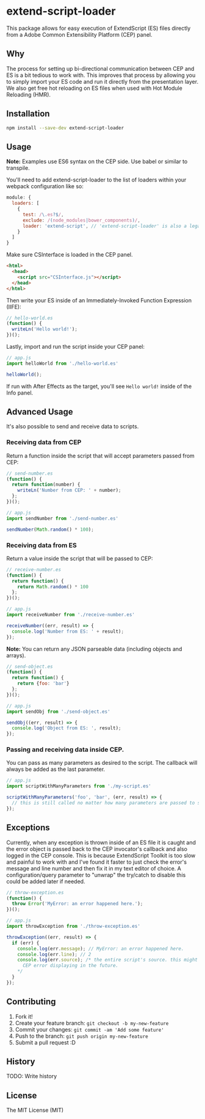 # extend-script-loader

This package allows for easy execution of ExtendScript (ES) files directly from a Adobe Common Extensibility Platform (CEP) panel.

## Why

The process for setting up bi-directional communication between CEP and ES is a bit tedious to work with. This improves that process by allowing you to simply import your ES code and run it directly from the presentation layer. We also get free hot reloading on ES files when used with Hot Module Reloading (HMR).

## Installation

```bash
npm install --save-dev extend-script-loader
```

## Usage

__Note:__ Examples use ES6 syntax on the CEP side. Use babel or similar to transpile.

You'll need to add extend-script-loader to the list of loaders within your webpack configuration like so:

```javascript
module: {
  loaders: [
    {
      test: /\.es?$/,
      exclude: /(node_modules|bower_components)/,
      loader: 'extend-script', // 'extend-script-loader' is also a legal name to reference
    }
  ]
}
```

Make sure CSInterface is loaded in the CEP panel.

```html
<html>
  <head>
    <script src="CSInterface.js"></script>
  </head>
</html>
```

Then write your ES inside of an Immediately-Invoked Function Expression (IIFE):

```javascript
// hello-world.es
(function() {
  writeLn('Hello world!');
})();
```

Lastly, import and run the script inside your CEP panel:

```javascript
// app.js
import helloWorld from './hello-world.es'

helloWorld();
```

If run with After Effects as the target, you'll see ````Hello world!```` inside of the Info panel.


## Advanced Usage

It's also possible to send and receive data to scripts.

### Receiving data from CEP

Return a function inside the script that will accept parameters passed from CEP:

```javascript
// send-number.es
(function() {
  return function(number) {
    writeLn('Number from CEP: ' + number);
  };
})();
```

```javascript
// app.js
import sendNumber from './send-number.es'

sendNumber(Math.random() * 100);
```

### Receiving data from ES

Return a value inside the script that will be passed to CEP:

```javascript
// receive-number.es
(function() {
  return function() {
    return Math.random() * 100
  };
})();
```

```javascript
// app.js
import receiveNumber from './receive-number.es'

receiveNumber((err, result) => {
  console.log('Number from ES: ' + result);
});
```

__Note:__ You can return any JSON parseable data (including objects and arrays).

```javascript
// send-object.es
(function() {
  return function() {
    return {foo: 'bar'}
  };
})();
```

```javascript
// app.js
import sendObj from './send-object.es'

sendObj((err, result) => {
  console.log('Object from ES: ', result);
});
```

### Passing and receiving data inside CEP.

You can pass as many parameters as desired to the script. The callback will always be added as the last parameter.

```javascript
// app.js
import scriptWithManyParameters from './my-script.es'

scriptWithManyParameters('foo', 'bar', (err, result) => {
  // this is still called no matter how many parameters are passed to scriptWithManyParameters
});
```

## Exceptions

Currently, when any exception is thrown inside of an ES file it is caught and the error object is passed back to the CEP invocator's callback and also logged in the CEP console. This is because ExtendScript Toolkit is too slow and painful to work with and I've found it faster to just check the error's message and line number and then fix it in my text editor of choice. A configuration/query parameter to "unwrap" the try/catch to disable this could be added later if needed.

```javascript
// throw-exception.es
(function() {
  throw Error('MyError: an error happened here.');
})();
```

```javascript
// app.js
import throwException from './throw-exception.es'

throwException((err, result) => {
  if (err) {
    console.log(err.message); // MyError: an error happened here.
    console.log(err.line); // 2
    console.log(err.source); /* the entire script's source. this might be useful for some advanced
      CEP error displaying in the future.
    */
  }
});
```

## Contributing

1. Fork it!
2. Create your feature branch: `git checkout -b my-new-feature`
3. Commit your changes: `git commit -am 'Add some feature'`
4. Push to the branch: `git push origin my-new-feature`
5. Submit a pull request :D

## History

TODO: Write history

## License

The MIT License (MIT)
